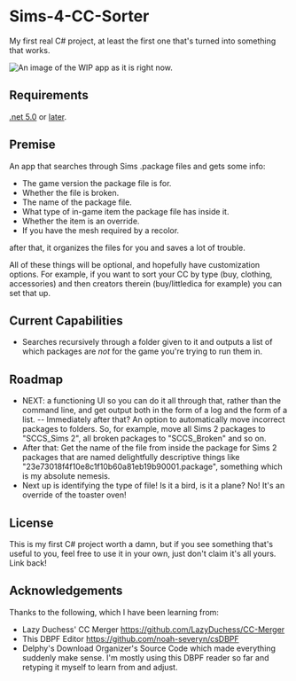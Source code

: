 # Sims-4-CC-Sorter

My first real C# project, at least the first one that's turned into something that works. 

![An image of the WIP app as it is right now.](https://pbs.twimg.com/media/FuIOMMIXsAIiH4-?format=png&name=small)

## Requirements

[.net 5.0](https://dotnet.microsoft.com/en-us/download/dotnet/5.0) or [later](https://dotnet.microsoft.com/en-us/download/dotnet).

## Premise 

An app that searches through Sims .package files and gets some info:

- The game version the package file is for. 
- Whether the file is broken.
- The name of the package file.
- What type of in-game item the package file has inside it.
- Whether the item is an override.
- If you have the mesh required by a recolor.

after that, it organizes the files for you and saves a lot of trouble. 

All of these things will be optional, and hopefully have customization options. For example, if you want to sort your CC by type (buy, clothing, accessories) and then creators therein (buy/littledica for example) you can set that up. 

## Current Capabilities

- Searches recursively through a folder given to it and outputs a list of which packages are *not* for the game you're trying to run them in. 

## Roadmap

- NEXT: a functioning UI so you can do it all through that, rather than the command line, and get output both in the form of a log and the form of a list.
-- Immediately after that? An option to automatically move incorrect packages to folders. So, for example, move all Sims 2 packages to "SCCS_Sims 2", all broken packages to "SCCS_Broken" and so on. 
- After that: Get the name of the file from inside the package for Sims 2 packages that are named delightfully descriptive things like "23e73018f4f10e8c1f10b60a81eb19b90001.package", something which is my absolute nemesis.
- Next up is identifying the type of file! Is it a bird, is it a plane? No! It's an override of the toaster oven! 

## License 

This is my first C# project worth a damn, but if you see something that's useful to you, feel free to use it in your own, just don't claim it's all yours. Link back!

## Acknowledgements 

Thanks to the following, which I have been learning from: 

- Lazy Duchess' CC Merger https://github.com/LazyDuchess/CC-Merger 
- This DBPF Editor https://github.com/noah-severyn/csDBPF 
- Delphy's Download Organizer's Source Code which made everything suddenly make sense. I'm mostly using this DBPF reader so far and retyping it myself to learn from and adjust.

